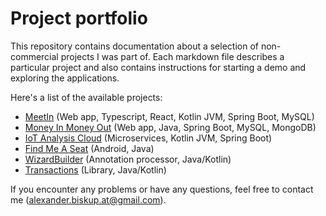 # Project portfolio
This repository contains documentation about a selection of non-commercial projects I was part of.
Each markdown file describes a particular project and also contains instructions for starting a demo and exploring the applications.

Here's a list of the available projects:
- [MeetIn](https://github.com/AlexanderBiskup/project-portfolio/blob/master/meet-in.md) (Web app, Typescript, React, Kotlin JVM, Spring Boot, MySQL)
- [Money In Money Out](https://github.com/AlexanderBiskup/project-portfolio/blob/master/money-in-money-out.md) (Web app, Java, Spring Boot, MySQL, MongoDB)
- [IoT Analysis Cloud](https://github.com/AlexanderBiskup/project-portfolio/blob/master/iot-analysis-cloud.md) (Microservices, Kotlin JVM, Spring Boot)
- [Find Me A Seat](https://github.com/AlexanderBiskup/project-portfolio/blob/master/find-me-a-seat.md) (Android, Java)
- [WizardBuilder](https://gitlab.com/AlexBiskup/wizardbuilder) (Annotation processor, Java/Kotlin)
- [Transactions](https://gitlab.com/AlexBiskup/transactions) (Library, Java/Kotlin)

If you encounter any problems or have any questions, feel free to contact me (alexander.biskup.at@gmail.com). 

